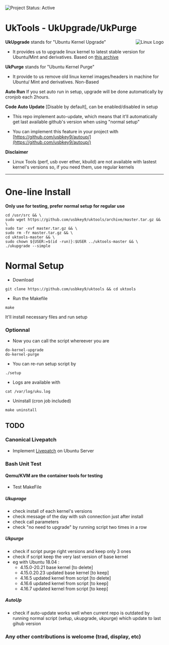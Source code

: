 ![Project Status: Active][Project Status Image]

UkTools - UkUpgrade/UkPurge
===========================

<img align="right" src="https://www.kernel.org/theme/images/logos/tux.png" alt="Linux Logo" title="Tux">

**UkUpgrade** stands for "Ubuntu Kernel Upgrade"
* It provides us to upgrade linux kernel to latest stable version for Ubuntu/Mint
and derivatives. Based on [this archive](http://kernel.ubuntu.com/~kernel-ppa/mainline/)

**UkPurge** stands for "Ubuntu Kernel Purge"
* It provide to us remove old linux kernel images/headers in machine for Ubuntu/
Mint and derivatives. Non-Based

**Auto Run**
If you set auto run in setup, upgrade will be done automatically by cronjob each 2hours.


**Code Auto Update**
[Disable by default], can be enabled/disabled in setup<br>
* This repo implement auto-update, which means that it'll automatically get last available github's version when using "normal setup"

* You can implement this feature in your project with [https://github.com/usbkey9/autoup/](https://github.com/usbkey9/autoup/)


**Disclaimer**
* Linux Tools (perf, usb over ether, kbuild) are not available with lastest kernel's versions so, if you need them, use regular kernels

-----------------------------------------

# One-line Install
**Only use for testing, prefer normal setup for regular use**

```
cd /usr/src && \
sudo wget https://github.com/usbkey9/uktools/archive/master.tar.gz && \
sudo tar -xvf master.tar.gz && \
sudo rm -fr master.tar.gz && \
cd uktools-master && \
sudo chown ${USER:=$(id -run)}:$USER ../uktools-master && \
./ukupgrade --simple
```

# Normal Setup

* Download

```
git clone https://github.com/usbkey9/uktools && cd uktools
```

* Run the Makefile

```
make
```
It'll install necessary files and run setup

### Optionnal

* Now you can call the script whereever you are

```
do-kernel-upgrade
do-kernel-purge
```

* You can re-run setup script by
```
./setup
```

* Logs are available with
```
cat /var/log/uku.log
```

* Uninstall (cron job included)
```
make uninstall
```

## TODO

### Canonical Livepatch
* Implement [Livepatch](https://www.ubuntu.com/server/livepatch) on Ubuntu Server


### Bash Unit Test
#### Qemu/KVM are the container tools for testing

* Test MakeFile

##### Ukuprage
* check install of each kernel's versions
* check message of the day with ssh connection just after install
* check call parameters
* check "no need to upgrade" by running script two times in a row

##### Ukpurge
* check if script purge right versions and keep only 3 ones
* check if script keep the very last version of base kernel
* eg with Ubuntu 18.04 : 
	- 4.15.0-20.21 base kernel [to delete]
	- 4.15.0.20.23 updated base kernel [to keep]
	- 4.16.5 updated kernel from script [to delete]
	- 4.16.6 updated kernel from script [to keep]
	- 4.16.7 updated kernel from script [to keep]

##### AutoUp
* check if auto-update works well when current repo is outdated by running normal script (setup, ukupgrade, ukpurge) which update to last gihub version

### Any other contributions is welcome (trad, display, etc)

[Project Status Image]: https://img.shields.io/badge/project-active-green.svg "Project Status: Active"
